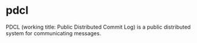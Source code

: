 # pdcl
PDCL (working title: Public Distributed Commit Log) is a public distributed system for communicating messages.
